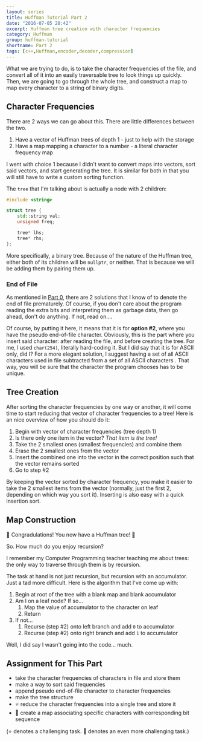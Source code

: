 ```yaml
---
layout: series
title: Huffman Tutorial Part 2
date: "2016-07-05 20:42"
excerpt: Huffman tree creation with character frequencies
category: Huffman
group: huffman-tutorial
shortname: Part 2
tags: [c++,Huffman,encoder,decoder,compression]
---
```


What we are trying to do, is to take the character frequencies of the file, and
convert all of it into an easily traversable tree to look things up quickly.
Then, we are going to go through the whole tree, and construct a map to map
every character to a string of binary digits.


## Character Frequencies

There are 2 ways we can go about this. There are little differences between the
two.

1. Have a vector of Huffman trees of depth 1 - just to help with the storage
2. Have a map mapping a character to a number - a literal character frequency
   map

I went with choice 1 because I didn't want to convert maps into vectors, sort
said vectors, and start generating the tree. It is similar for both in that you
will still have to write a custom sorting function.

The `tree` that I'm talking about is actually a node with 2 children:

``` cpp
#include <string>

struct tree {
    std::string val;
    unsigned freq;

    tree* lhs;
    tree* rhs;
};
```

More specifically, a binary tree. Because of the nature of the Huffman tree,
either both of its children will be `nullptr`, or neither. That is because we
will be adding them by pairing them up.


### End of File

As mentioned in [Part 0][p0], there are 2 solutions that I know of to denote
the end of file prematurely. Of course, if you don't care about the program
reading the extra bits and interpreting them as garbage data, then go ahead,
don't do anything. If not, read on....

Of course, by putting it here, it means that it is for **option #2**, where you
have the pseudo end-of-file character. Obviously, this is the part where you
insert said character: after reading the file, and before creating the tree. For
me, I used `char(254)`, literally hard-coding it. But I did say that it is for
ASCII only, did I? For a more elegant solution, I suggest having a set of all
ASCII characters used in file subtracted from a set of all ASCII characters .
That way, you will be sure that the character the program chooses has to be
unique.


## Tree Creation

After sorting the character frequencies by one way or another, it will come time
to start reducing that vector of character frequencies to a tree! Here is an nice
overview of how you should do it:

1. Begin with vector of character frequencies (tree depth 1)
2. Is there only one item in the vector? *That item is the tree!*
3. Take the 2 smallest ones (smallest frequencies) and combine them
4. Erase the 2 smallest ones from the vector
5. Insert the combined one into the vector in the correct position such that the
   vector remains sorted
6. Go to step #2

By keeping the vector sorted by character frequency, you make it easier to take
the 2 smallest items from the vector (normally, just the first 2, depending on
which way you sort it). Inserting is also easy with a quick insertion sort.


## Map Construction

:confetti_ball: Congradulations! You now have a Huffman tree! :confetti_ball:

So. How much do you enjoy recursion?

I remember my Computer Programming teacher teaching me about trees: the only
way to traverse through them is by recursion.

The task at hand is not just recursion, but recursion with an accumulator. Just
a tad more difficult. Here is the algorithm that I've come up with:

1. Begin at root of the tree with a blank map and blank accumulator
2. Am I on a leaf node? If so...
    1. Map the value of accumulator to the character on leaf
    2. Return
3. If not...
    1. Recurse (step #2) onto left branch and add `0` to accumulator
    2. Recurse (step #2) onto right branch and add `1` to accumulator

Well, I did say I wasn't going into the code... much.


## Assignment for This Part

- take the character frequencies of characters in file and store them
- make a way to sort said frequencies
- append pseudo end-of-file character to character frequencies
- make the tree structure
- :star: reduce the character frequencies into a single tree and store it
- :star2: create a map associating specific characters with corresponding bit
  sequence

(:star: denotes a challenging task. :star2: denotes an even more challenging
    task.)


[p0]: /huffman/2016/07/05/huffman-tutorial-00.html
